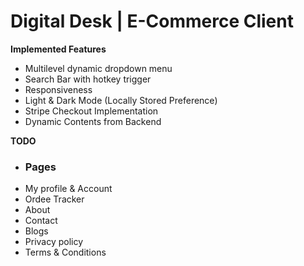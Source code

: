 # Digital Desk | E-Commerce Client

**Implemented Features**

- Multilevel dynamic dropdown menu
- Search Bar with hotkey trigger
- Responsiveness
- Light & Dark Mode (Locally Stored Preference)
- Stripe Checkout Implementation
- Dynamic Contents from Backend

**TODO**

- ### Pages
- My profile & Account
- Ordee Tracker
- About
- Contact
- Blogs
- Privacy policy
- Terms & Conditions

